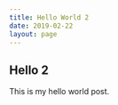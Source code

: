 ```yaml
---
title: Hello World 2
date: 2019-02-22
layout: page
---
```


## Hello 2

This is my hello world post.